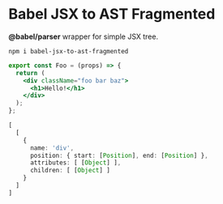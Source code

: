 # Babel JSX to AST Fragmented

**@babel/parser** wrapper for simple JSX tree.

`npm i babel-jsx-to-ast-fragmented`

```jsx
export const Foo = (props) => {
  return (
    <div className="foo bar baz">
      <h1>Hello!</h1>
    </div>
  );
};
```

```ts
[
  [
    {
      name: 'div',
      position: { start: [Position], end: [Position] },
      attributes: [ [Object] ],
      children: [ [Object] ]
    }
  ]
]
```